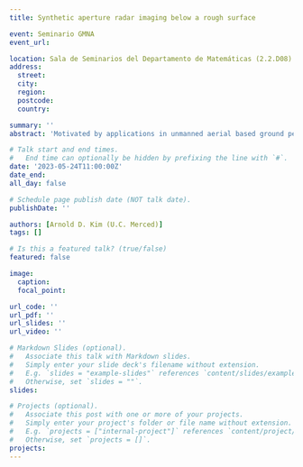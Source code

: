 ```yaml
---
title: Synthetic aperture radar imaging below a rough surface

event: Seminario GMNA
event_url: 

location: Sala de Seminarios del Departamento de Matemáticas (2.2.D08)
address:
  street: 
  city: 
  region: 
  postcode: 
  country: 

summary: ''
abstract: 'Motivated by applications in unmanned aerial based ground penetrating radar for detecting buried landmines, we consider the problem of imaging small point like scatterers situated in a lossy medium below a random rough surface. Both the random rough surface and the absorption in the lossy medium significantly impede the target detection and imaging process. Using principal component analysis, we effectively remove the reflection from the air-soil interface. We then use a modification of the classical synthetic aperture radar imaging functional to identify and locate targets that allows for tunably high (subwavelength) resolution. We also propose a method for estimating the frequency dependent reflectivity of a dispersive target and show some preliminary results that may allow for classification of targets by their material properties, for example.'

# Talk start and end times.
#   End time can optionally be hidden by prefixing the line with `#`.
date: '2023-05-24T11:00:00Z'
date_end: 
all_day: false

# Schedule page publish date (NOT talk date).
publishDate: ''

authors: [Arnold D. Kim (U.C. Merced)]
tags: []

# Is this a featured talk? (true/false)
featured: false

image:
  caption: 
  focal_point: 

url_code: ''
url_pdf: ''
url_slides: ''
url_video: ''

# Markdown Slides (optional).
#   Associate this talk with Markdown slides.
#   Simply enter your slide deck's filename without extension.
#   E.g. `slides = "example-slides"` references `content/slides/example-slides.md`.
#   Otherwise, set `slides = ""`.
slides:

# Projects (optional).
#   Associate this post with one or more of your projects.
#   Simply enter your project's folder or file name without extension.
#   E.g. `projects = ["internal-project"]` references `content/project/deep-learning/index.md`.
#   Otherwise, set `projects = []`.
projects:
---
```

